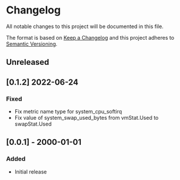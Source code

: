 # Changelog
All notable changes to this project will be documented in this file.

The format is based on [Keep a Changelog](http://keepachangelog.com/en/1.0.0/)
and this project adheres to [Semantic
Versioning](http://semver.org/spec/v2.0.0.html).

## Unreleased

## [0.1.2] 2022-06-24
### Fixed
- Fix metric name type for system_cpu_softirq
- Fix value of system_swap_used_bytes from vmStat.Used to swapStat.Used

## [0.0.1] - 2000-01-01

### Added
- Initial release

